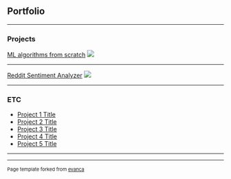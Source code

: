## Portfolio

---

### Projects

[ML algorithms from scratch](/sample_page)
<img src="images/dummy_thumbnail.jpg?raw=true"/>

---
[Reddit Sentiment Analyzer](/pdf/sample_presentation.pdf)
<img src="images/wordcloud.png?raw=true"/>

---


### ETC

- [Project 1 Title](http://example.com/)
- [Project 2 Title](http://example.com/)
- [Project 3 Title](http://example.com/)
- [Project 4 Title](http://example.com/)
- [Project 5 Title](http://example.com/)

---




---
<p style="font-size:11px">Page template forked from <a href="https://github.com/evanca/quick-portfolio">evanca</a></p>
<!-- Remove above link if you don't want to attibute -->

